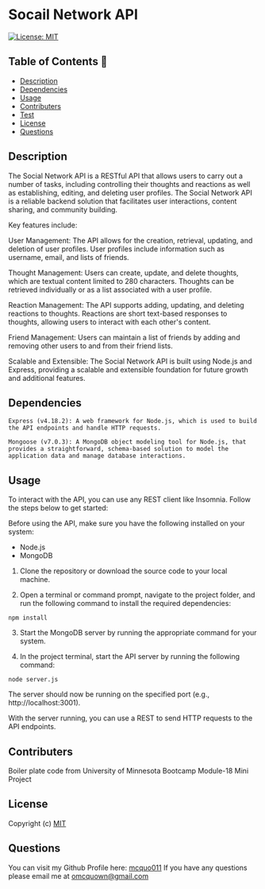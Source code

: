 # Socail Network API
  [![License: MIT](https://img.shields.io/badge/License-MIT-yellow.svg)](https://opensource.org/licenses/MIT)

 ## Table of Contents 📑

  * [Description](#description)
  * [Dependencies](#dependencies)
  * [Usage](#usage)
  * [Contributers](#contributers)
  * [Test](#tests)
  * [License](#license)
  * [Questions](#questions)

  ## Description 

The Social Network API is a RESTful API that allows users to carry out a number of tasks, including controlling their thoughts and reactions as well as establishing, editing, and deleting user profiles. The Social Network API is a reliable backend solution that facilitates user interactions, content sharing, and community building.

Key features include:

User Management: The API allows for the creation, retrieval, updating, and deletion of user profiles. User profiles include information such as username, email, and lists of friends.

Thought Management: Users can create, update, and delete thoughts, which are textual content limited to 280 characters. Thoughts can be retrieved individually or as a list associated with a user profile.

Reaction Management: The API supports adding, updating, and deleting reactions to thoughts. Reactions are short text-based responses to thoughts, allowing users to interact with each other's content.

Friend Management: Users can maintain a list of friends by adding and removing other users to and from their friend lists.

Scalable and Extensible: The Social Network API is built using Node.js and Express, providing a scalable and extensible foundation for future growth and additional features.

  ## Dependencies  

    Express (v4.18.2): A web framework for Node.js, which is used to build the API endpoints and handle HTTP requests.

    Mongoose (v7.0.3): A MongoDB object modeling tool for Node.js, that provides a straightforward, schema-based solution to model the application data and manage database interactions.

  ## Usage 

  To interact with the API, you can use any REST client like Insomnia. Follow the steps below to get started:

  Before using the API, make sure you have the following installed on your system:

* Node.js
* MongoDB


1. Clone the repository or download the source code to your local machine.

2. Open a terminal or command prompt, navigate to the project folder, and run the following command to install the required dependencies:


`npm install`

3. Start the MongoDB server by running the appropriate command for your system.

4. In the project terminal, start the API server by running the following command:

`node server.js`

The server should now be running on the specified port (e.g., http://localhost:3001).

With the server running, you can use a REST to send HTTP requests to the API endpoints. 

  ## Contributers 

  Boiler plate code from University of Minnesota Bootcamp Module-18 Mini Project 

  ## License 
  
  Copyright (c)
  [MIT](https://opensource.org/licenses/MIT)

  ## Questions 

  You can visit my Github Profile here: [mcquo011](https://github.com/mcquo011/) 
  If you have any questions please email me at omcquown@gmail.com
  